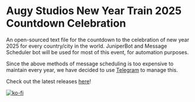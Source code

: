 # Augy Studios New Year Train 2025 Countdown Celebration
An open-sourced text file for the countdown to the celebration of new year 2025 for every country/city in the world.
JuniperBot and Message Scheduler bot will be used for most of this event, for automation purposes.

Since the above methods of message scheduling is too expensive to maintain every year, we have decided to use [Telegram](https://augystudios.t.me) to manage this.

Check out the latest releases [here](https://github.com/augy-studios/new-year-train/releases)!

[![ko-fi](https://ko-fi.com/img/githubbutton_sm.svg)](https://ko-fi.com/augystudios)

